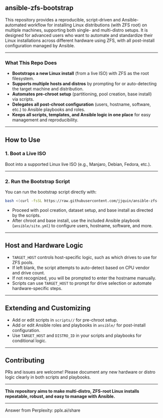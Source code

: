 ## ansible-zfs-bootstrap

This repository provides a reproducible, script-driven and Ansible-automated workflow for installing Linux distributions (with ZFS root) on multiple machines, supporting both single- and multi-distro setups. It is designed for advanced users who want to automate and standardize their Linux installations across different hardware using ZFS, with all post-install configuration managed by Ansible.

---

### **What This Repo Does**

- **Bootstraps a new Linux install** (from a live ISO) with ZFS as the root filesystem.
- **Supports multiple hosts and distros** by prompting for or auto-detecting the target machine and distribution.
- **Automates pre-chroot setup** (partitioning, pool creation, base install) via scripts.
- **Delegates all post-chroot configuration** (users, hostname, software, etc.) to Ansible playbooks and roles.
- **Keeps all scripts, templates, and Ansible logic in one place** for easy management and reproducibility.

---

## **How to Use**

### **1. Boot a Live ISO**

Boot into a supported Linux live ISO (e.g., Manjaro, Debian, Fedora, etc.).

---

### **2. Run the Bootstrap Script**

You can run the bootstrap script directly with:

```bash
bash <(curl -fsSL https://raw.githubusercontent.com/jjquin/ansible-zfs-bootstrap/main/scripts/00-bootstrap.sh)

  ```
- Proceed with pool creation, dataset setup, and base install as directed by the scripts.
- After chroot and base install, use the included Ansible playbook (`ansible/site.yml`) to configure users, hostname, software, and more.

---

## **Host and Hardware Logic**

- `TARGET_HOST` controls host-specific logic, such as which drives to use for ZFS pools.
- If left blank, the script attempts to auto-detect based on CPU vendor and drive count.
- If not recognized, you will be prompted to enter the hostname manually.
- Scripts can use `TARGET_HOST` to prompt for drive selection or automate hardware-specific steps.

---

## **Extending and Customizing**

- Add or edit scripts in `scripts//` for pre-chroot setup.
- Add or edit Ansible roles and playbooks in `ansible/` for post-install configuration.
- Use `TARGET_HOST` and `DISTRO_ID` in your scripts and playbooks for conditional logic.

---

## **Contributing**

PRs and issues are welcome! Please document any new hardware or distro logic clearly in both scripts and playbooks.

---

**This repository aims to make multi-distro, ZFS-root Linux installs repeatable, robust, and easy to manage with Ansible.**

---
Answer from Perplexity: pplx.ai/share
